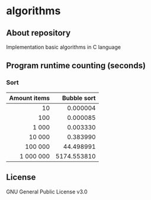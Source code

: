 # algorithms
## About repository
Implementation basic algorithms in C language
## Program runtime counting (seconds)
### Sort

|Amount items|Bubble sort|
|-----------:|----------:|
|10          |0.000004   |
|100         |0.000085   |
|1 000       |0.003330   |
|10 000      |0.383990   |
|100 000     |44.498991  |
|1 000 000   |5174.553810|

## License
GNU General Public License v3.0
